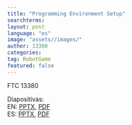 ```yaml
---
title: "Programming Environment Setup"
searchterms:
layout: post
language: "es"
image: "assets//images/"
author: 13380
categories:
tag: RobotGame
featured: false
---
```

FTC 13380<br>

Diapositivas:<br>
EN: <a href="/translations/en-us/Robot/ProgrammingEnvironmentSetup.pptx">PPTX</a>,
<a href="/translations/en-us/Robot/ProgrammingEnvironmentSetup.pdf">PDF</a><br>
ES: <a href="/translations/es/Robot/ProgrammingEnvironmentSetupES.pptx">PPTX</a>,
<a href="/translations/es/Robot/ProgrammingEnvironmentSetupES.pdf">PDF</a>
